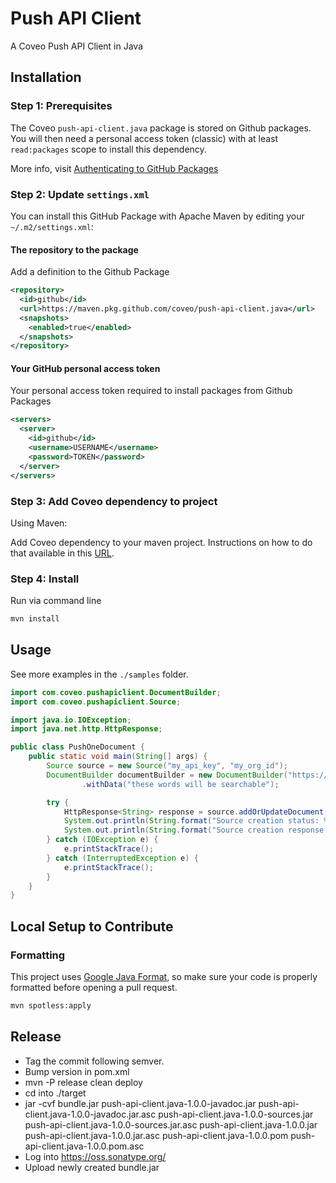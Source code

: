 # Push API Client

A Coveo Push API Client in Java

## Installation

### Step 1: Prerequisites
The Coveo `push-api-client.java` package is stored on Github packages. You will then need a personal access token (classic) with at least `read:packages` scope to install this dependency.

More info, visit [Authenticating to GitHub Packages](https://docs.github.com/en/packages/working-with-a-github-packages-registry/working-with-the-apache-maven-registry#authenticating-to-github-packages)

### Step 2: Update `settings.xml`
You can install this GitHub Package with Apache Maven by editing your `~/.m2/settings.xml`:

#### The repository to the package
Add a definition to the Github Package

```xml
<repository>
  <id>github</id>
  <url>https://maven.pkg.github.com/coveo/push-api-client.java</url>
  <snapshots>
    <enabled>true</enabled>
  </snapshots>
</repository>
```

#### Your GitHub personal access token
Your personal access token required to install packages from Github Packages

```xml
<servers>
  <server>
    <id>github</id>
    <username>USERNAME</username>
    <password>TOKEN</password>
  </server>
</servers>
```

### Step 3: Add Coveo dependency to project
Using Maven:


Add Coveo dependency to your maven project. Instructions on how to do that available in this [URL](https://github.com/coveo/push-api-client.java/packages/1884180).

### Step 4: Install
Run via command line
```bash
mvn install
```

## Usage

See more examples in the `./samples` folder.

```java
import com.coveo.pushapiclient.DocumentBuilder;
import com.coveo.pushapiclient.Source;

import java.io.IOException;
import java.net.http.HttpResponse;

public class PushOneDocument {
    public static void main(String[] args) {
        Source source = new Source("my_api_key", "my_org_id");
        DocumentBuilder documentBuilder = new DocumentBuilder("https://my.document.uri", "My document title")
                .withData("these words will be searchable");

        try {
            HttpResponse<String> response = source.addOrUpdateDocument("my_source_id", documentBuilder);
            System.out.println(String.format("Source creation status: %s", response.statusCode()));
            System.out.println(String.format("Source creation response: %s", response.body()));
        } catch (IOException e) {
            e.printStackTrace();
        } catch (InterruptedException e) {
            e.printStackTrace();
        }
    }
}

```

## Local Setup to Contribute

### Formatting

This project uses [Google Java Format](https://github.com/google/google-java-format), so make sure your code is properly formatted before opening a pull request.
```bash
mvn spotless:apply
```

## Release

* Tag the commit following semver.
* Bump version in pom.xml
* mvn -P release clean deploy
* cd into ./target
* jar -cvf bundle.jar push-api-client.java-1.0.0-javadoc.jar push-api-client.java-1.0.0-javadoc.jar.asc push-api-client.java-1.0.0-sources.jar push-api-client.java-1.0.0-sources.jar.asc push-api-client.java-1.0.0.jar push-api-client.java-1.0.0.jar.asc push-api-client.java-1.0.0.pom push-api-client.java-1.0.0.pom.asc
* Log into https://oss.sonatype.org/
* Upload newly created bundle.jar
